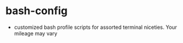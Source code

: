 # bash-config

- customized bash profile scripts for assorted terminal niceties. Your mileage may vary
